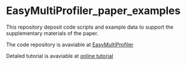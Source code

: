 # EasyMultiProfiler_paper_examples
This repository deposit code scripts and example data to support the supplementary materials of the paper.

The code repository is avaviable at [EasyMultiProfiler](https://github.com/liubingdong/EasyMultiProfiler)

Detaled tutorial is avaviable at [online tutorial](http://easymultiprofiler.xielab.net/)

